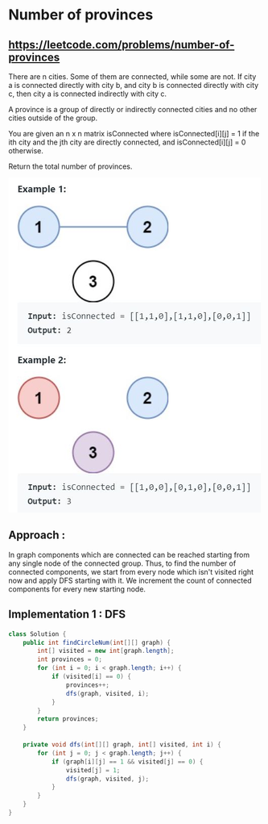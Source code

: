 # Number of provinces
## https://leetcode.com/problems/number-of-provinces

There are n cities. Some of them are connected, while some are not. If city a is connected directly with city b, and city b is connected directly with city c, then city a is connected indirectly with city c.

A province is a group of directly or indirectly connected cities and no other cities outside of the group.

You are given an n x n matrix isConnected where isConnected[i][j] = 1 if the ith city and the jth city are directly connected, and isConnected[i][j] = 0 otherwise.

Return the total number of provinces.

![Number of provinces](number-of-provinces.JPG?raw=true "Number of provinces")

## Approach : 
In graph components which are connected can be reached starting from any single node of the connected group. Thus, to find the number of connected components, we start from every node which isn't visited right now and apply DFS starting with it. We increment the count of connected components for every new starting node.

## Implementation 1 : DFS

```java
class Solution {
    public int findCircleNum(int[][] graph) {
        int[] visited = new int[graph.length];
        int provinces = 0;
        for (int i = 0; i < graph.length; i++) {
            if (visited[i] == 0) {
                provinces++;
                dfs(graph, visited, i);
            }
        }
        return provinces;
    }
    
    private void dfs(int[][] graph, int[] visited, int i) {
        for (int j = 0; j < graph.length; j++) {
            if (graph[i][j] == 1 && visited[j] == 0) {
                visited[j] = 1;
                dfs(graph, visited, j);
            }
        }
    }
}

```

